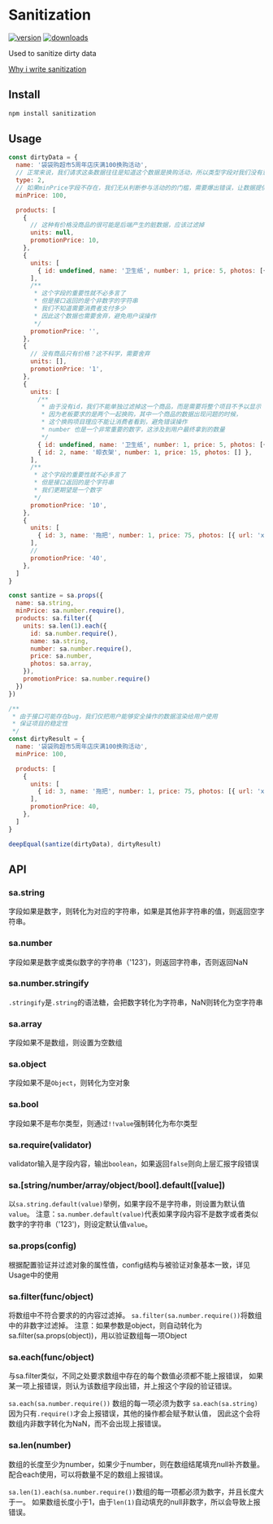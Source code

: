 # Sanitization

[![version](https://img.shields.io/npm/v/sanitization.svg?style=flat-square)](https://www.npmjs.com/package/sanitization)
[![downloads](https://img.shields.io/npm/dm/sanitization.svg?style=flat-square)](https://www.npmjs.com/package/sanitization)


Used to sanitize dirty data

[Why i write sanitization](http://miaooo.me/article/%E4%B8%BA%E8%84%8F%E6%95%B0%E6%8D%AE%E6%B6%88%E6%AF%92)

## Install

```bash
npm install sanitization
```

## Usage

```javascript
const dirtyData = {
  name: '袋袋购超市5周年店庆满100换购活动',
  // 正常来说，我们请求这条数据往往是知道这个数据是换购活动，所以类型字段对我们没有意义，可以剔除掉
  type: 2,
  // 如果minPrice字段不存在，我们无从判断参与活动的的门槛，需要爆出错误，让数据提供方尽快解决
  minPrice: 100,

  products: [
    {
      // 这种有价格没商品的很可能是后端产生的脏数据，应该过滤掉
      units: null,
      promotionPrice: 10,
    },
    {
      units: [
        { id: undefined, name: '卫生纸', number: 1, price: 5, photos: [{ url: 'xxx'}] },
      ],
      /**
       * 这个字段的重要性就不必多言了
       * 但是接口返回的是个非数字的字符串
       * 我们不知道需要消费者支付多少
       * 因此这个数据也需要舍弃，避免用户误操作
       */
      promotionPrice: '',
    },
    {
      // 没有商品只有价格？这不科学，需要舍弃
      units: [],
      promotionPrice: '1',
    },
    {
      units: [
        /**
         * 由于没有id，我们不能单独过滤掉这一个商品，而是需要将整个项目不予以显示
         * 因为老板要求的是两个一起换购，其中一个商品的数据出现问题的时候，
         * 这个换购项目理应不能让消费者看到，避免错误操作
         * number 也是一个非常重要的数字，这涉及到用户最终拿到的数量
         */
        { id: undefined, name: '卫生纸', number: 1, price: 5, photos: [{ url: 'xxx'}] },
        { id: 2, name: '晾衣架', number: 1, price: 15, photos: [] },
      ],
      /**
       * 这个字段的重要性就不必多言了
       * 但是接口返回的是个字符串
       * 我们更期望是一个数字
       */
      promotionPrice: '10',
    },
    {
      units: [
        { id: 3, name: '拖把', number: 1, price: 75, photos: [{ url: 'xxx'}] },
      ],
      //
      promotionPrice: '40',
    },
  ]
}

const santize = sa.props({
  name: sa.string,
  minPrice: sa.number.require(),
  products: sa.filter({
    units: sa.len(1).each({
      id: sa.number.require(),
      name: sa.string,
      number: sa.number.require(),
      price: sa.number,
      photos: sa.array,
    }),
    promotionPrice: sa.number.require()
  })
})

/**
 * 由于接口可能存在bug，我们仅把用户能够安全操作的数据渲染给用户使用
 * 保证项目的稳定性
 */
const dirtyResult = {
  name: '袋袋购超市5周年店庆满100换购活动',
  minPrice: 100,

  products: [
    {
      units: [
        { id: 3, name: '拖把', number: 1, price: 75, photos: [{ url: 'xxx'}] },
      ],
      promotionPrice: 40,
    },
  ]
}

deepEqual(santize(dirtyData), dirtyResult)
```


## API

### sa.string

字段如果是数字，则转化为对应的字符串，如果是其他非字符串的值，则返回空字符串。

### sa.number

字段如果是数字或类似数字的字符串（'123')，则返回字符串，否则返回NaN

### sa.number.stringify

`.stringify`是`.string`的语法糖，会把数字转化为字符串，NaN则转化为空字符串

### sa.array

字段如果不是数组，则设置为空数组

### sa.object

字段如果不是`Object`，则转化为空对象

### sa.bool

字段如果不是布尔类型，则通过`!!value`强制转化为布尔类型

### sa.require(validator)

validator输入是字段内容，输出`boolean`，如果返回`false`则向上层汇报字段错误

### sa.[string/number/array/object/bool].default([value])

以`sa.string.default(value)`举例，如果字段不是字符串，则设置为默认值`value`。
注意：`sa.number.default(value)`代表如果字段内容不是数字或者类似数字的字符串（'123')，则设定默认值`value`。

### sa.props(config)

根据配置验证并过滤对象的属性值，config结构与被验证对象基本一致，详见Usage中的使用

### sa.filter(func/object)

将数组中不符合要求的的内容过滤掉。
`sa.filter(sa.number.require())`将数组中的非数字过滤掉。
注意：如果参数是object，则自动转化为 sa.filter(sa.props(object))，用以验证数组每一项Object

### sa.each(func/object)

与sa.filter类似，不同之处要求数组中存在的每个数值必须都不能上报错误，
如果某一项上报错误，则认为该数组字段出错，并上报这个字段的验证错误。

`sa.each(sa.number.require())` 数组的每一项必须为数字
`sa.each(sa.string)` 因为只有`.require()`才会上报错误，其他的操作都会赋予默认值，
因此这个会将数组内非数字转化为NaN，而不会出现上报错误。

### sa.len(number)

数组的长度至少为number，如果少于number，则在数组结尾填充null补齐数量。
配合each使用，可以将数量不足的数组上报错误。

`sa.len(1).each(sa.number.require())`数组的每一项都必须为数字，并且长度大于一。
如果数组长度小于1，由于`len(1)`自动填充的null非数字，所以会导致上报错误。
